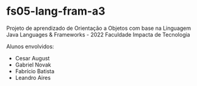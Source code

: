 # fs05-lang-fram-a3

Projeto de aprendizado de Orientação a Objetos com base na Linguagem Java
Languages & Frameworks - 2022
Faculdade Impacta de Tecnologia


Alunos envolvidos:
 - Cesar August
 - Gabriel Novak
 - Fabrício Batista
 - Leandro Aires
